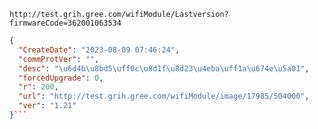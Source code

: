 `http://test.grih.gree.com/wifiModule/Lastversion?firmwareCode=362001063534`

```json
{
  "CreateDate": "2023-08-09 07:46:24",
  "commProtVer": "",
  "desc": "\u6d4b\u8bd5\uff0c\u8d1f\u8d23\u4eba\uff1a\u674e\u5a01",
  "forcedUpgrade": 0,
  "r": 200,
  "url": "http://test.grih.gree.com/wifiModule/image/17985/504000",
  "ver": "1.21"
}```